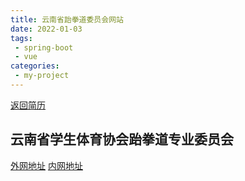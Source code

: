 ```yaml
---
title: 云南省跆拳道委员会网站
date: 2022-01-03
tags:
 - spring-boot
 - vue
categories:
 - my-project
---
```


[返回简历](../other/my.md)
## 云南省学生体育协会跆拳道专业委员会
[外网地址](https://ynstkd.cn/)
[内网地址](https://ynstkd.cn/login)

